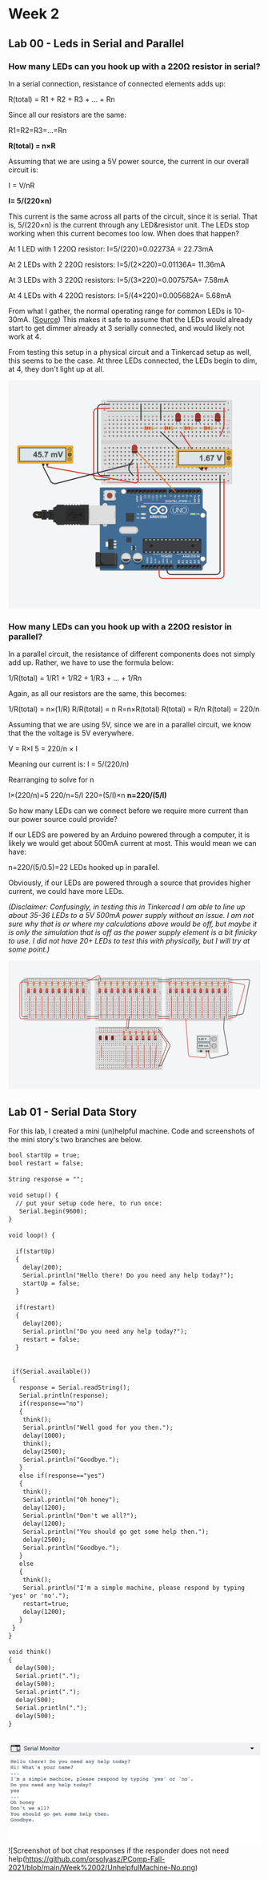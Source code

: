 # Week 2

## Lab 00 - Leds in Serial and Parallel

### How many LEDs can you hook up with a 220Ω resistor in serial?


In a serial connection, resistance of connected elements adds up:

R(total) = R1 + R2 + R3 + ... + Rn


Since all our resistors are the same: 

R1=R2=R3=...=Rn

**R(total) = n×R**

Assuming that we are using a 5V power source, the current in our overall circuit is:

I = V/nR

**I= 5/(220×n)**


This current is the same across all parts of the circuit, since it is serial.
That is, 5/(220×n) is the current through any LED&resistor unit.
The LEDs stop working when this current becomes too low. When does that happen?

At 1 LED with 1 220Ω resistor: I=5/(220)=0.02273A = 22.73mA

At 2 LEDs with 2 220Ω resistors: I=5/(2×220)=0.01136A= 11.36mA

At 3 LEDs with 3 220Ω resistors: I=5/(3×220)=0.007575A= 7.58mA

At 4 LEDs with 4 220Ω resistors: I=5/(4×220)=0.005682A= 5.68mA

From what I gather, the normal operating range for common LEDs is 10-30mA. ([Source](https://www.allaboutcircuits.com/tools/led-resistor-calculator/))
This makes it safe to assume that the LEDs would already start to get dimmer already at 3 serially connected, and would likely not work at 4.

From testing this setup in a physical circuit and a Tinkercad setup as well, this seems to be the case.
At three LEDs connected, the LEDs begin to dim, at 4, they don't light up at all.

![Tinkercad image showing 3 dim LEDs connected in serial](https://github.com/orsolyasz/PComp-Fall-2021/blob/main/Week%2002/Serial%20LED%20Test.png)


### How many LEDs can you hook up with a 220Ω resistor in parallel?

In a parallel circuit, the resistance of different components does not simply add up. Rather, we have to use the formula below:

1/R(total) = 1/R1 + 1/R2 + 1/R3 + ... + 1/Rn

Again, as all our resistors are the same, this becomes:

1/R(total) = n×(1/R)
R/R(total) = n
R=n×R(total)
R(total) = R/n
R(total) = 220/n

Assuming that we are using 5V, since we are in a parallel circuit, we know that the the voltage is 5V everywhere.

V = R×I
5 = 220/n × I

Meaning our current is:
I = 5/(220/n)

Rearranging to solve for n

I×(220/n)=5
220/n=5/I
220=(5/I)×n
**n=220/(5/I)**

So how many LEDs can we connect before we require more current than our power source could provide?

If our LEDS are powered by an Arduino powered through a computer, it is likely we would get about 500mA current at most.
This would mean we can have:

n=220/(5/0.5)=22 LEDs hooked up in parallel.

Obviously, if our LEDs are powered through a source that provides higher current, we could have more LEDs.

*(Disclaimer: Confusingly, in testing this in Tinkercad I am able to line up about 35-36 LEDs to a 5V 500mA power supply without an issue. I am not sure why that is or where my calculations above would be off, but maybe it is only the simulation that is off as the power supply element is a bit finicky to use. I did not have 20+ LEDs to test this with physically, but I will try at some point.)*

![Tinkercad image showing 35 LEDs connected in parallel](https://github.com/orsolyasz/PComp-Fall-2021/blob/main/Week%2002/Parallel%20LED%20Test.png)


## Lab 01 - Serial Data Story


For this lab, I created a mini (un)helpful machine. Code and screenshots of the mini story's two branches are below.

```
bool startUp = true;
bool restart = false;

String response = "";

void setup() {
  // put your setup code here, to run once:
   Serial.begin(9600); 
}

void loop() {

  if(startUp)
  {
    delay(200);
    Serial.println("Hello there! Do you need any help today?"); 
    startUp = false;
  }
  
  if(restart)
  {
    delay(200);
    Serial.println("Do you need any help today?"); 
    restart = false;
  }
  
  
 if(Serial.available()) 
 {
   response = Serial.readString();
   Serial.println(response);
   if(response=="no")
   {
    think();
    Serial.println("Well good for you then.");
    delay(1000);
    think();
    delay(2500);
    Serial.println("Goodbye.");
   }
   else if(response=="yes")
   {
    think();
    Serial.println("Oh honey");
    delay(1200);
    Serial.println("Don't we all?");
    delay(1200);
    Serial.println("You should go get some help then.");
    delay(2500);
    Serial.println("Goodbye.");
   } 
   else
   {
    think();
    Serial.println("I'm a simple machine, please respond by typing 'yes' or 'no'.");
    restart=true;
    delay(1200);
   }
 }
}

void think() 
{ 
  delay(500);
  Serial.print(".");
  delay(500);
  Serial.print(".");
  delay(500);
  Serial.println(".");
  delay(500);
}


```

![Screenshot of bot chat responses if the responder needs help](https://github.com/orsolyasz/PComp-Fall-2021/blob/main/Week%2002/UnhelpfulMachine-Yes.png)
![Screenshot of bot chat responses if the responder does not need help(https://github.com/orsolyasz/PComp-Fall-2021/blob/main/Week%2002/UnhelpfulMachine-No.png)



